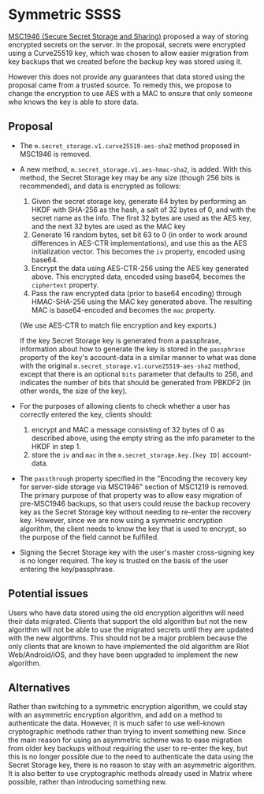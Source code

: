 # Symmetric SSSS

[MSC1946 (Secure Secret Storage and
Sharing)](https://github.com/matrix-org/matrix-doc/pull/1946) proposed a way of
storing encrypted secrets on the server.  In the proposal, secrets were
encrypted using a Curve25519 key, which was chosen to allow easier migration
from key backups that we created before the backup key was stored using it.

However this does not provide any guarantees that data stored using the
proposal came from a trusted source.  To remedy this, we propose to change the
encryption to use AES with a MAC to ensure that only someone who knows the key
is able to store data.

## Proposal

* The `m.secret_storage.v1.curve25519-aes-sha2` method proposed in MSC1946 is
  removed.

* A new method, `m.secret_storage.v1.aes-hmac-sha2`, is added.  With this
  method, the Secret Storage key may be any size (though 256 bits is
  recommended), and data is encrypted as follows:

  1. Given the secret storage key, generate 64 bytes by performing an HKDF with
     SHA-256 as the hash, a salt of 32 bytes of 0, and with the secret name as
     the info.  The first 32 bytes are used as the AES key, and the next 32 bytes
     are used as the MAC key
  2. Generate 16 random bytes, set bit 63 to 0 (in order to work around
     differences in AES-CTR implementations), and use this as the AES
     initialization vector.  This becomes the `iv` property, encoded using base64.
  3. Encrypt the data using AES-CTR-256 using the AES key generated above.  This
     encrypted data, encoded using base64, becomes the `ciphertext` property.
  4. Pass the raw encrypted data (prior to base64 encoding) through HMAC-SHA-256
     using the MAC key generated above.  The resulting MAC is base64-encoded and
     becomes the `mac` property.

  (We use AES-CTR to match file encryption and key exports.)

  If the key Secret Storage key is generated from a passphrase, information
  about how to generate the key is stored in the `passphrase` property of the
  key's account-data in a similar manner to what was done with the original
  `m.secret_storage.v1.curve25519-aes-sha2` method, except that there is an
  optional `bits` parameter that defaults to 256, and indicates the number of
  bits that should be generated from PBKDF2 (in other words, the size of the
  key).

* For the purposes of allowing clients to check whether a user has correctly
  entered the key, clients should:

  1. encrypt and MAC a message consisting of 32 bytes of 0 as described above,
     using the empty string as the info parameter to the HKDF in step 1.
  2. store the `iv` and `mac` in the `m.secret_storage.key.[key ID]`
     account-data.

* The `passthrough` property specified in the "Encoding the recovery key for
  server-side storage via MSC1946" section of MSC1219 is removed.  The primary
  purpose of that property was to allow easy migration of pre-MSC1946 backups,
  so that users could reuse the backup recovery key as the Secret Storage key
  without needing to re-enter the recovery key.  However, since we are now
  using a symmetric encryption algorithm, the client needs to know the key that
  is used to encrypt, so the purpose of the field cannot be fulfilled.

* Signing the Secret Storage key with the user's master cross-signing key is no
  longer required.  The key is trusted on the basis of the user entering the
  key/passphrase.


## Potential issues

Users who have data stored using the old encryption algorithm will need their
data migrated.  Clients that support the old algorithm but not the new
algorithm will not be able to use the migrated secrets until they are updated
with the new algorithms.  This should not be a major problem because the only
clients that are known to have implemented the old algorithm are Riot
Web/Android/iOS, and they have been upgraded to implement the new algorithm.


## Alternatives

Rather than switching to a symmetric encryption algorithm, we could stay with
an asymmetric encryption algorithm, and add on a method to authenticate the
data.  However, it is much safer to use well-known cryptographic methods rather
than trying to invent something new.  Since the main reason for using an
asymmetric scheme was to ease migration from older key backups without
requiring the user to re-enter the key, but this is no longer possible due to
the need to authenticate the data using the Secret Storage key, there is no
reason to stay with an asymmetric algorithm.  It is also better to use
cryptographic methods already used in Matrix where possible, rather than
introducing something new.
